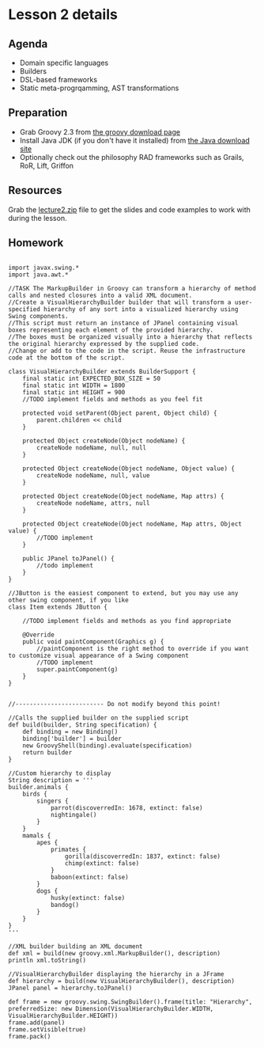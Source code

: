 # Lesson 2 details #

## Agenda ##

  * Domain specific languages
  * Builders
  * DSL-based frameworks
  * Static meta-progrqamming, AST transformations

## Preparation ##

  * Grab Groovy 2.3 from [the groovy download page](http://groovy.codehaus.org/Download)
  * Install Java JDK (if you don't have it installed) from [the Java download site](http://www.oracle.com/technetwork/java/javase/downloads/index.html)
  * Optionally check out the philosophy RAD frameworks such as Grails, RoR, Lift, Griffon

## Resources ##

Grab the [lecture2.zip](http://vaclavpech.eu/groovy/lecture2.zip) file to get the slides and code examples to work with during the lesson.


## Homework ##

```

import javax.swing.*
import java.awt.*

//TASK The MarkupBuilder in Groovy can transform a hierarchy of method calls and nested closures into a valid XML document.
//Create a VisualHierarchyBuilder builder that will transform a user-specified hierarchy of any sort into a visualized hierarchy using Swing components.
//This script must return an instance of JPanel containing visual boxes representing each element of the provided hierarchy.
//The boxes must be organized visually into a hierarchy that reflects the original hierarchy expressed by the supplied code.
//Change or add to the code in the script. Reuse the infrastructure code at the bottom of the script.

class VisualHierarchyBuilder extends BuilderSupport {
    final static int EXPECTED_BOX_SIZE = 50
    final static int WIDTH = 1800
    final static int HEIGHT = 900
    //TODO implement fields and methods as you feel fit
    
    protected void setParent(Object parent, Object child) {
        parent.children << child
    }

    protected Object createNode(Object nodeName) {
        createNode nodeName, null, null
    }

    protected Object createNode(Object nodeName, Object value) {
        createNode nodeName, null, value
    }

    protected Object createNode(Object nodeName, Map attrs) {
        createNode nodeName, attrs, null
    }

    protected Object createNode(Object nodeName, Map attrs, Object value) {
        //TODO implement
    }
    
    public JPanel toJPanel() {
        //todo implement
    }
}

//JButton is the easiest component to extend, but you may use any other swing component, if you like
class Item extends JButton {

    //TODO implement fields and methods as you find appropriate

    @Override
    public void paintComponent(Graphics g) {
        //paintComponent is the right method to override if you want to customize visual appearance of a Swing component
        //TODO implement
        super.paintComponent(g)
    }
}


//------------------------- Do not modify beyond this point!

//Calls the supplied builder on the supplied script
def build(builder, String specification) {
    def binding = new Binding()
    binding['builder'] = builder
    new GroovyShell(binding).evaluate(specification)
    return builder
}

//Custom hierarchy to display
String description = '''
builder.animals {
    birds {
        singers {
            parrot(discoverredIn: 1678, extinct: false)
            nightingale()
        }
    }
    mamals {
        apes {
            primates {
                gorilla(discoverredIn: 1837, extinct: false)
                chimp(extinct: false)
            }
            baboon(extinct: false)
        }
        dogs {
            husky(extinct: false)
            bandog()
        }
    }
}
'''

//XML builder building an XML document
def xml = build(new groovy.xml.MarkupBuilder(), description)
println xml.toString()

//VisualHierarchyBuilder displaying the hierarchy in a JFrame
def hierarchy = build(new VisualHierarchyBuilder(), description)
JPanel panel = hierarchy.toJPanel()

def frame = new groovy.swing.SwingBuilder().frame(title: "Hierarchy", preferredSize: new Dimension(VisualHierarchyBuilder.WIDTH, VisualHierarchyBuilder.HEIGHT))
frame.add(panel)
frame.setVisible(true)
frame.pack()

```